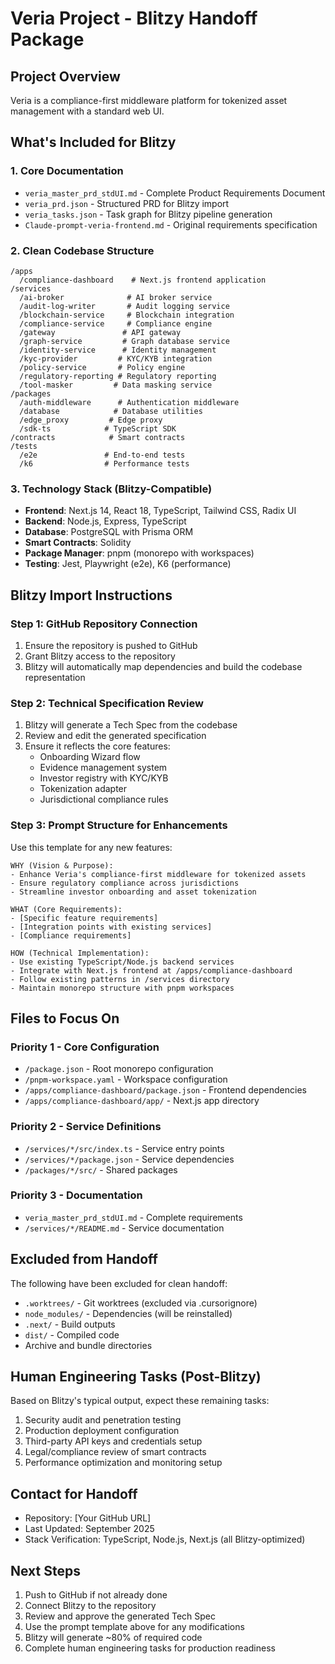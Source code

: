 # Veria Project - Blitzy Handoff Package

## Project Overview
Veria is a compliance-first middleware platform for tokenized asset management with a standard web UI.

## What's Included for Blitzy

### 1. Core Documentation
- `veria_master_prd_stdUI.md` - Complete Product Requirements Document
- `veria_prd.json` - Structured PRD for Blitzy import
- `veria_tasks.json` - Task graph for Blitzy pipeline generation
- `Claude-prompt-veria-frontend.md` - Original requirements specification

### 2. Clean Codebase Structure
```
/apps
  /compliance-dashboard    # Next.js frontend application
/services
  /ai-broker              # AI broker service
  /audit-log-writer       # Audit logging service
  /blockchain-service     # Blockchain integration
  /compliance-service     # Compliance engine
  /gateway               # API gateway
  /graph-service         # Graph database service
  /identity-service      # Identity management
  /kyc-provider         # KYC/KYB integration
  /policy-service       # Policy engine
  /regulatory-reporting # Regulatory reporting
  /tool-masker         # Data masking service
/packages
  /auth-middleware      # Authentication middleware
  /database            # Database utilities
  /edge_proxy         # Edge proxy
  /sdk-ts            # TypeScript SDK
/contracts            # Smart contracts
/tests
  /e2e               # End-to-end tests
  /k6                # Performance tests
```

### 3. Technology Stack (Blitzy-Compatible)
- **Frontend**: Next.js 14, React 18, TypeScript, Tailwind CSS, Radix UI
- **Backend**: Node.js, Express, TypeScript
- **Database**: PostgreSQL with Prisma ORM
- **Smart Contracts**: Solidity
- **Package Manager**: pnpm (monorepo with workspaces)
- **Testing**: Jest, Playwright (e2e), K6 (performance)

## Blitzy Import Instructions

### Step 1: GitHub Repository Connection
1. Ensure the repository is pushed to GitHub
2. Grant Blitzy access to the repository
3. Blitzy will automatically map dependencies and build the codebase representation

### Step 2: Technical Specification Review
1. Blitzy will generate a Tech Spec from the codebase
2. Review and edit the generated specification
3. Ensure it reflects the core features:
   - Onboarding Wizard flow
   - Evidence management system
   - Investor registry with KYC/KYB
   - Tokenization adapter
   - Jurisdictional compliance rules

### Step 3: Prompt Structure for Enhancements

Use this template for any new features:

```
WHY (Vision & Purpose):
- Enhance Veria's compliance-first middleware for tokenized assets
- Ensure regulatory compliance across jurisdictions
- Streamline investor onboarding and asset tokenization

WHAT (Core Requirements):
- [Specific feature requirements]
- [Integration points with existing services]
- [Compliance requirements]

HOW (Technical Implementation):
- Use existing TypeScript/Node.js backend services
- Integrate with Next.js frontend at /apps/compliance-dashboard
- Follow existing patterns in /services directory
- Maintain monorepo structure with pnpm workspaces
```

## Files to Focus On

### Priority 1 - Core Configuration
- `/package.json` - Root monorepo configuration
- `/pnpm-workspace.yaml` - Workspace configuration
- `/apps/compliance-dashboard/package.json` - Frontend dependencies
- `/apps/compliance-dashboard/app/` - Next.js app directory

### Priority 2 - Service Definitions
- `/services/*/src/index.ts` - Service entry points
- `/services/*/package.json` - Service dependencies
- `/packages/*/src/` - Shared packages

### Priority 3 - Documentation
- `veria_master_prd_stdUI.md` - Complete requirements
- `/services/*/README.md` - Service documentation

## Excluded from Handoff
The following have been excluded for clean handoff:
- `.worktrees/` - Git worktrees (excluded via .cursorignore)
- `node_modules/` - Dependencies (will be reinstalled)
- `.next/` - Build outputs
- `dist/` - Compiled code
- Archive and bundle directories

## Human Engineering Tasks (Post-Blitzy)
Based on Blitzy's typical output, expect these remaining tasks:
1. Security audit and penetration testing
2. Production deployment configuration
3. Third-party API keys and credentials setup
4. Legal/compliance review of smart contracts
5. Performance optimization and monitoring setup

## Contact for Handoff
- Repository: [Your GitHub URL]
- Last Updated: September 2025
- Stack Verification: TypeScript, Node.js, Next.js (all Blitzy-optimized)

## Next Steps
1. Push to GitHub if not already done
2. Connect Blitzy to the repository
3. Review and approve the generated Tech Spec
4. Use the prompt template above for any modifications
5. Blitzy will generate ~80% of required code
6. Complete human engineering tasks for production readiness

